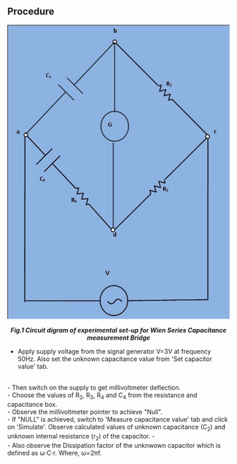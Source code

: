 ## Procedure

<div align="center">
<img src="images/procedure.jpg" />

***Fig.1 Circuit digram of experimental set-up for Wien Series Capacitance measurement Bridge***
</div>

- Apply supply voltage from the signal generator V=3V at frequency 50Hz. Also set the unknown capacitance value from 'Set capacitor value' tab.
 </br>
- Then switch on the supply to get millivoltmeter deflection.
 </br>
- Choose the values of  R<sub>2</sub>, R<sub>3</sub>, R<sub>4</sub> and C<sub>4</sub> from the resistance and capacitance box.
 </br>
- Observe the millivoltmeter pointer to achieve "Null".
 </br>
- If "NULL" is achieved, switch to 'Measure capacitance value' tab and click on 'Simulate'. Observe calculated values of unknown capacitance (C<sub>2</sub>) and unknown internal resistance (r<sub>2</sub>) of the capacitor.
-
 </br>
- Also observe the Dissipation factor of the unknwown capacitor which is defined as ω⋅C⋅r. Where, ω=2πf.

<script id="MathJax-script" async src="https://cdn.jsdelivr.net/npm/mathjax@3/es5/tex-mml-chtml.js"></script>
